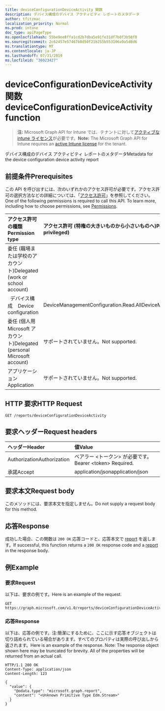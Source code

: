 ```yaml
---
title: deviceConfigurationDeviceActivity 関数
description: デバイス構成のデバイス アクティビティ レポートのメタデータ
author: tfitzmac
localization_priority: Normal
ms.prod: intune
doc_type: apiPageType
ms.openlocfilehash: 55be9ee8ffa1cd2b7dba5e91fe31df7b0f3b58f8
ms.sourcegitcommit: 2c62457e57467b8d50f21b255b553106a9a5d8d6
ms.translationtype: MT
ms.contentlocale: ja-JP
ms.lasthandoff: 07/31/2019
ms.locfileid: "36023427"
---
```

# <a name="deviceconfigurationdeviceactivity-function"></a><span data-ttu-id="a3f48-103">deviceConfigurationDeviceActivity 関数</span><span class="sxs-lookup"><span data-stu-id="a3f48-103">deviceConfigurationDeviceActivity function</span></span>

> <span data-ttu-id="a3f48-104">**注:** Microsoft Graph API for Intune では、テナントに対して[アクティブな intune ライセンス](https://go.microsoft.com/fwlink/?linkid=839381)が必要です。</span><span class="sxs-lookup"><span data-stu-id="a3f48-104">**Note:** The Microsoft Graph API for Intune requires an [active Intune license](https://go.microsoft.com/fwlink/?linkid=839381) for the tenant.</span></span>

<span data-ttu-id="a3f48-105">デバイス構成のデバイス アクティビティ レポートのメタデータ</span><span class="sxs-lookup"><span data-stu-id="a3f48-105">Metadata for the device configuration device activity report</span></span>

## <a name="prerequisites"></a><span data-ttu-id="a3f48-106">前提条件</span><span class="sxs-lookup"><span data-stu-id="a3f48-106">Prerequisites</span></span>
<span data-ttu-id="a3f48-p101">この API を呼び出すには、次のいずれかのアクセス許可が必要です。アクセス許可の選択方法などの詳細については、「[アクセス許可](/graph/permissions-reference)」を参照してください。</span><span class="sxs-lookup"><span data-stu-id="a3f48-p101">One of the following permissions is required to call this API. To learn more, including how to choose permissions, see [Permissions](/graph/permissions-reference).</span></span>

|<span data-ttu-id="a3f48-109">アクセス許可の種類</span><span class="sxs-lookup"><span data-stu-id="a3f48-109">Permission type</span></span>|<span data-ttu-id="a3f48-110">アクセス許可 (特権の大きいものから小さいものへ)</span><span class="sxs-lookup"><span data-stu-id="a3f48-110">Permissions (from most to least privileged)</span></span>|
|:---|:---|
|<span data-ttu-id="a3f48-111">委任 (職場または学校のアカウント)</span><span class="sxs-lookup"><span data-stu-id="a3f48-111">Delegated (work or school account)</span></span>||
| <span data-ttu-id="a3f48-112">&nbsp;&nbsp;デバイス構成</span><span class="sxs-lookup"><span data-stu-id="a3f48-112">&nbsp; &nbsp; Device configuration</span></span> | <span data-ttu-id="a3f48-113">DeviceManagementConfiguration.Read.All</span><span class="sxs-lookup"><span data-stu-id="a3f48-113">DeviceManagementConfiguration.Read.All</span></span>|
|<span data-ttu-id="a3f48-114">委任 (個人用 Microsoft アカウント)</span><span class="sxs-lookup"><span data-stu-id="a3f48-114">Delegated (personal Microsoft account)</span></span>|<span data-ttu-id="a3f48-115">サポートされていません。</span><span class="sxs-lookup"><span data-stu-id="a3f48-115">Not supported.</span></span>|
|<span data-ttu-id="a3f48-116">アプリケーション</span><span class="sxs-lookup"><span data-stu-id="a3f48-116">Application</span></span>|<span data-ttu-id="a3f48-117">サポートされていません。</span><span class="sxs-lookup"><span data-stu-id="a3f48-117">Not supported.</span></span>|

## <a name="http-request"></a><span data-ttu-id="a3f48-118">HTTP 要求</span><span class="sxs-lookup"><span data-stu-id="a3f48-118">HTTP Request</span></span>
<!-- {
  "blockType": "ignored"
}
-->
``` http
GET /reports/deviceConfigurationDeviceActivity
```

## <a name="request-headers"></a><span data-ttu-id="a3f48-119">要求ヘッダー</span><span class="sxs-lookup"><span data-stu-id="a3f48-119">Request headers</span></span>
|<span data-ttu-id="a3f48-120">ヘッダー</span><span class="sxs-lookup"><span data-stu-id="a3f48-120">Header</span></span>|<span data-ttu-id="a3f48-121">値</span><span class="sxs-lookup"><span data-stu-id="a3f48-121">Value</span></span>|
|:---|:---|
|<span data-ttu-id="a3f48-122">Authorization</span><span class="sxs-lookup"><span data-stu-id="a3f48-122">Authorization</span></span>|<span data-ttu-id="a3f48-123">ベアラー &lt;トークン&gt; が必要です。</span><span class="sxs-lookup"><span data-stu-id="a3f48-123">Bearer &lt;token&gt; Required.</span></span>|
|<span data-ttu-id="a3f48-124">承諾</span><span class="sxs-lookup"><span data-stu-id="a3f48-124">Accept</span></span>|<span data-ttu-id="a3f48-125">application/json</span><span class="sxs-lookup"><span data-stu-id="a3f48-125">application/json</span></span>|

## <a name="request-body"></a><span data-ttu-id="a3f48-126">要求本文</span><span class="sxs-lookup"><span data-stu-id="a3f48-126">Request body</span></span>
<span data-ttu-id="a3f48-127">このメソッドには、要求本文を指定しません。</span><span class="sxs-lookup"><span data-stu-id="a3f48-127">Do not supply a request body for this method.</span></span>

## <a name="response"></a><span data-ttu-id="a3f48-128">応答</span><span class="sxs-lookup"><span data-stu-id="a3f48-128">Response</span></span>
<span data-ttu-id="a3f48-129">成功した場合、この関数は `200 OK` 応答コードと、応答本文で [report](../resources/intune-shared-report.md) を返します。</span><span class="sxs-lookup"><span data-stu-id="a3f48-129">If successful, this function returns a `200 OK` response code and a [report](../resources/intune-shared-report.md) in the response body.</span></span>

## <a name="example"></a><span data-ttu-id="a3f48-130">例</span><span class="sxs-lookup"><span data-stu-id="a3f48-130">Example</span></span>
### <a name="request"></a><span data-ttu-id="a3f48-131">要求</span><span class="sxs-lookup"><span data-stu-id="a3f48-131">Request</span></span>
<span data-ttu-id="a3f48-132">以下は、要求の例です。</span><span class="sxs-lookup"><span data-stu-id="a3f48-132">Here is an example of the request.</span></span>
``` http
GET https://graph.microsoft.com/v1.0/reports/deviceConfigurationDeviceActivity
```

### <a name="response"></a><span data-ttu-id="a3f48-133">応答</span><span class="sxs-lookup"><span data-stu-id="a3f48-133">Response</span></span>
<span data-ttu-id="a3f48-p102">以下は、応答の例です。注:簡潔にするために、ここに示す応答オブジェクトは切り詰められている場合があります。すべてのプロパティは実際の呼び出しから返されます。</span><span class="sxs-lookup"><span data-stu-id="a3f48-p102">Here is an example of the response. Note: The response object shown here may be truncated for brevity. All of the properties will be returned from an actual call.</span></span>
``` http
HTTP/1.1 200 OK
Content-Type: application/json
Content-Length: 123

{
  "value": {
    "@odata.type": "microsoft.graph.report",
    "content": "<Unknown Primitive Type Edm.Stream>"
  }
}
```








